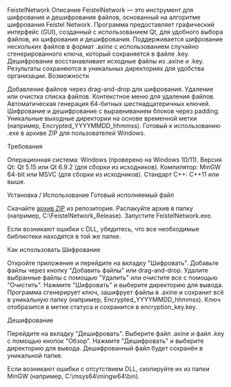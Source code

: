 FeistelNetwork
Описание
FeistelNetwork — это инструмент для шифрования и дешифрования файлов, основанный на алгоритме шифрования Feistel Network. Программа предоставляет графический интерфейс (GUI), созданный с использованием Qt, для удобного выбора файлов, их шифрования и дешифрования. Поддерживается шифрование нескольких файлов в формат .axine с использованием случайно сгенерированного ключа, который сохраняется в файле .key. Дешифрование восстанавливает исходные файлы из .axine и .key. Результаты сохраняются в уникальных директориях для удобства организации.
Возможности

Добавление файлов через drag-and-drop для шифрования.
Удаление или очистка списка файлов.
Контекстное меню для удаления файлов.
Автоматическая генерация 64-битных шестнадцатеричных ключей.
Шифрование и дешифрование с выравниванием блоков через padding.
Уникальные выходные директории на основе временной метки (например, Encrypted_YYYYMMDD_hhmmss).
Готовый к использованию .exe в архиве ZIP для пользователей Windows.

Требования

Операционная система: Windows (проверено на Windows 10/11).
Версия Qt: Qt 5.15 или Qt 6.9.2 (для сборки из исходников).
Компилятор: MinGW 64-bit или MSVC (для сборки из исходников).
Стандарт C++: C++11 или выше.

Установка / Использование
Готовый исполняемый файл

Скачайте [архив ZIP](https://github.com/AxineBro/Feistel-network/blob/main/FeistelNetwork_Release.zip) из репозитория.
Распакуйте архив в папку (например, C:\FeistelNetwork_Release).
Запустите FeistelNetwork.exe.

Если возникают ошибки с DLL, убедитесь, что все необходимые библиотеки находятся в той же папке.

Как использовать
Шифрование

Откройте приложение и перейдите на вкладку "Шифровать".
Добавьте файлы через кнопку "Добавить файлы" или drag-and-drop.
Удалите выбранные файлы с помощью "Удалить" или очистите все с помощью "Очистить".
Нажмите "Шифровать" и выберите директорию для вывода.
Программа сгенерирует ключ, зашифрует файлы в .axine и сохранит всё в уникальную папку (например, Encrypted_YYYYMMDD_hhmmss).
Ключ отобразится в метке статуса и сохранится в encryption_key.key.

Дешифрование

Перейдите на вкладку "Дешифровать".
Выберите файл .axine и файл .key с помощью кнопок "Обзор".
Нажмите "Дешифровать" и выберите директорию для вывода.
Дешифрованный файл будет сохранён в уникальной папке.

Если возникают ошибки с отсутствием DLL, скопируйте их из папки MinGW (например, C:\msys64\mingw64\bin).
